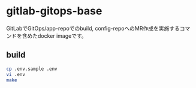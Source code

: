 # gitlab-gitops-base

GitLabでGitOps/app-repoでのbuild, config-repoへのMR作成を実施するコマンドを含めたdocker imageです。

## build

```bash
cp .env.sample .env
vi .env
make
```

